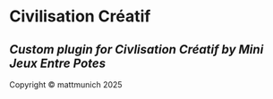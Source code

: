 # Civilisation Créatif
## *Custom plugin for Civlisation Créatif by Mini Jeux Entre Potes*

Copyright © mattmunich 2025
